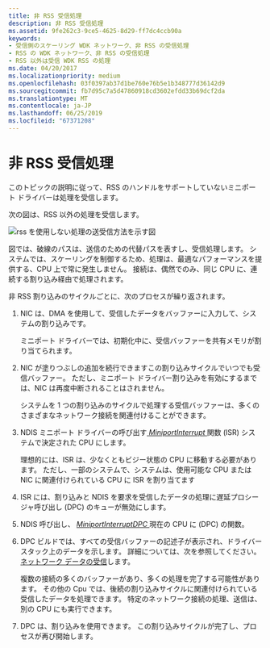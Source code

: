 ```yaml
---
title: 非 RSS 受信処理
description: 非 RSS 受信処理
ms.assetid: 9fe262c3-9ce5-4625-8d29-ff7dc4ccb90a
keywords:
- 受信側のスケーリング WDK ネットワーク、非 RSS の受信処理
- RSS の WDK ネットワーク、非 RSS の受信処理
- RSS 以外は受信 WDK RSS の処理
ms.date: 04/20/2017
ms.localizationpriority: medium
ms.openlocfilehash: 03f0397ab37d1be760e76b5e1b348777d36142d9
ms.sourcegitcommit: fb7d95c7a5d47860918cd3602efdd33b69dcf2da
ms.translationtype: MT
ms.contentlocale: ja-JP
ms.lasthandoff: 06/25/2019
ms.locfileid: "67371208"
---
```

# <a name="non-rss-receive-processing"></a>非 RSS 受信処理





このトピックの説明に従って、RSS のハンドルをサポートしていないミニポート ドライバーは処理を受信します。

次の図は、RSS 以外の処理を受信します。

![rss を使用しない処理の送受信方法を示す図](images/rsslessstack.png)

図では、破線のパスは、送信のための代替パスを表すし、受信処理します。 システムでは、スケーリングを制御するため、処理は、最適なパフォーマンスを提供する、CPU 上で常に発生しません。 接続は、偶然でのみ、同じ CPU に、連続する割り込み経由で処理されます。

非 RSS 割り込みのサイクルごとに、次のプロセスが繰り返されます。

1.  NIC は、DMA を使用して、受信したデータをバッファーに入力して、システムの割り込みです。

    ミニポート ドライバーでは、初期化中に、受信バッファーを共有メモリが割り当てられます。

2.  NIC が塗りつぶしの追加を続行できますこの割り込みサイクルでいつでも受信バッファー。 ただし、ミニポート ドライバー割り込みを有効にするまでは、NIC は再度中断されることはされません。

    システムを 1 つの割り込みのサイクルで処理する受信バッファーは、多くのさまざまなネットワーク接続を関連付けることができます。

3.  NDIS ミニポート ドライバーの呼び出す[ *MiniportInterrupt* ](https://docs.microsoft.com/windows-hardware/drivers/ddi/content/ndis/nc-ndis-miniport_isr)関数 (ISR) システムで決定された CPU にします。

    理想的には、ISR は、少なくともビジー状態の CPU に移動する必要があります。 ただし、一部のシステムで、システムは、使用可能な CPU または NIC に関連付けられている CPU に ISR を割り当てます

4.  ISR には、割り込みと NDIS を要求を受信したデータの処理に遅延プロシージャ呼び出し (DPC) のキューが無効にします。

5.  NDIS 呼び出し、 [ *MiniportInterruptDPC* ](https://docs.microsoft.com/windows-hardware/drivers/ddi/content/ndis/nc-ndis-miniport_interrupt_dpc)現在の CPU に (DPC) の関数。

6.  DPC ビルドでは、すべての受信バッファーの記述子が表示され、ドライバー スタック上のデータを示します。 詳細については、次を参照してください。[ネットワーク データの受信](receiving-network-data.md)します。

    複数の接続の多くのバッファーがあり、多くの処理を完了する可能性があります。 その他の Cpu では、後続の割り込みサイクルに関連付けられている受信したデータを処理できます。 特定のネットワーク接続の処理、送信は、別の CPU にも実行できます。

7.  DPC は、割り込みを使用できます。 この割り込みサイクルが完了し、プロセスが再び開始します。

 

 





